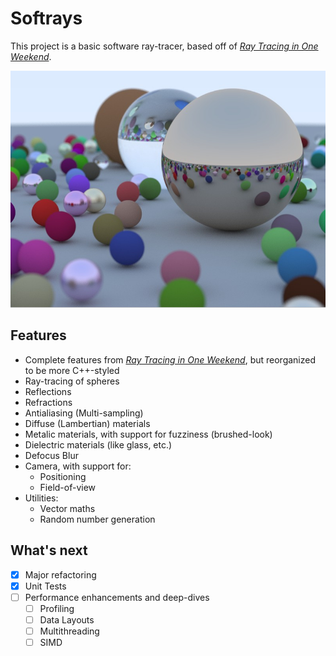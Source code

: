 # Softrays

This project is a basic software ray-tracer,
based off of [_Ray Tracing in One Weekend_](https://raytracing.github.io/books/RayTracingInOneWeekend.html).

![Demo Scene](assets/demo_scene.jpg)

## Features

- Complete features from [_Ray Tracing in One Weekend_](https://raytracing.github.io/books/RayTracingInOneWeekend.html),
  but reorganized to be more C++-styled
- Ray-tracing of spheres
- Reflections
- Refractions
- Antialiasing (Multi-sampling)
- Diffuse (Lambertian) materials
- Metalic materials, with support for fuzziness (brushed-look)
- Dielectric materials (like glass, etc.)
- Defocus Blur
- Camera, with support for:
  - Positioning
  - Field-of-view
- Utilities:
  - Vector maths
  - Random number generation

## What's next

- [x] Major refactoring
- [x] Unit Tests
- [ ] Performance enhancements and deep-dives
  - [ ] Profiling
  - [ ] Data Layouts
  - [ ] Multithreading
  - [ ] SIMD
